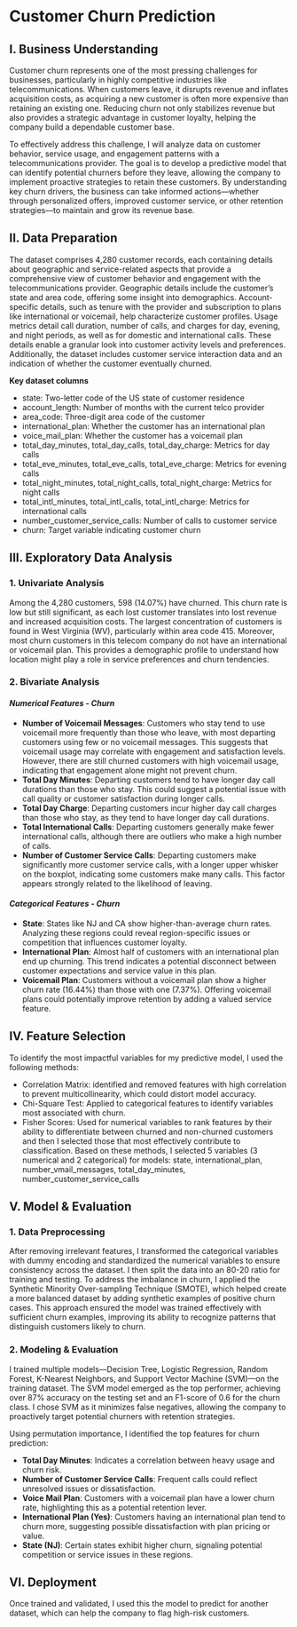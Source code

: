 # **Customer Churn Prediction**

## **I. Business Understanding**
Customer churn represents one of the most pressing challenges for businesses, particularly in highly competitive industries like telecommunications. When customers leave, it disrupts revenue and inflates acquisition costs, as acquiring a new customer is often more expensive than retaining an existing one. Reducing churn not only stabilizes revenue but also provides a strategic advantage in customer loyalty, helping the company build a dependable customer base.

To effectively address this challenge, I will analyze data on customer behavior, service usage, and engagement patterns with a telecommunications provider. The goal is to develop a predictive model that can identify potential churners before they leave, allowing the company to implement proactive strategies to retain these customers. By understanding key churn drivers, the business can take informed actions—whether through personalized offers, improved customer service, or other retention strategies—to maintain and grow its revenue base.

## **II. Data Preparation**
The dataset comprises 4,280 customer records, each containing details about geographic and service-related aspects that provide a comprehensive view of customer behavior and engagement with the telecommunications provider. Geographic details include the customer’s state and area code, offering some insight into demographics. Account-specific details, such as tenure with the provider and subscription to plans like international or voicemail, help characterize customer profiles. Usage metrics detail call duration, number of calls, and charges for day, evening, and night periods, as well as for domestic and international calls. These details enable a granular look into customer activity levels and preferences. Additionally, the dataset includes customer service interaction data and an indication of whether the customer eventually churned.

**Key dataset columns**
- state: Two-letter code of the US state of customer residence
- account_length: Number of months with the current telco provider
- area_code: Three-digit area code of the customer
- international_plan: Whether the customer has an international plan
- voice_mail_plan: Whether the customer has a voicemail plan
- total_day_minutes, total_day_calls, total_day_charge: Metrics for day calls
- total_eve_minutes, total_eve_calls, total_eve_charge: Metrics for evening calls
- total_night_minutes, total_night_calls, total_night_charge: Metrics for night calls
- total_intl_minutes, total_intl_calls, total_intl_charge: Metrics for international calls
- number_customer_service_calls: Number of calls to customer service
- churn: Target variable indicating customer churn

## **III. Exploratory Data Analysis**
### **1. Univariate Analysis**
Among the 4,280 customers, 598 (14.07%) have churned. This churn rate is low but still significant, as each lost customer translates into lost revenue and increased acquisition costs. The largest concentration of customers is found in West Virginia (WV), particularly within area code 415. Moreover, most churn customers in this telecom company do not have an international or voicemail plan. This provides a demographic profile to understand how location might play a role in service preferences and churn tendencies.

### **2. Bivariate Analysis**
#### ***Numerical Features - Churn***
- **Number of Voicemail Messages**: Customers who stay tend to use voicemail more frequently than those who leave, with most departing customers using few or no voicemail messages. This suggests that voicemail usage may correlate with engagement and satisfaction levels. However, there are still churned customers with high voicemail usage, indicating that engagement alone might not prevent churn.
- **Total Day Minutes**: Departing customers tend to have longer day call durations than those who stay. This could suggest a potential issue with call quality or customer satisfaction during longer calls.
- **Total Day Charge**: Departing customers incur higher day call charges than those who stay, as they tend to have longer day call durations.
- **Total International Calls**: Departing customers generally make fewer international calls, although there are outliers who make a high number of calls.
- **Number of Customer Service Calls**: Departing customers make significantly more customer service calls, with a longer upper whisker on the boxplot, indicating some customers make many calls. This factor appears strongly related to the likelihood of leaving.

#### ***Categorical Features - Churn***
- **State**: States like NJ and CA show higher-than-average churn rates. Analyzing these regions could reveal region-specific issues or competition that influences customer loyalty.
- **International Plan**: Almost half of customers with an international plan end up churning. This trend indicates a potential disconnect between customer expectations and service value in this plan.
- **Voicemail Plan**: Customers without a voicemail plan show a higher churn rate (16.44%) than those with one (7.37%). Offering voicemail plans could potentially improve retention by adding a valued service feature.

## **IV. Feature Selection**
To identify the most impactful variables for my predictive model, I used the following methods:
- Correlation Matrix: identified and removed features with high correlation to prevent multicollinearity, which could distort model accuracy.
- Chi-Square Test: Applied to categorical features to identify variables most associated with churn.
- Fisher Scores: Used for numerical variables to rank features by their ability to differentiate between churned and non-churned customers and then I selected those that most effectively contribute to classification.
Based on these methods, I selected 5 variables (3 numerical and 2 categorical) for models: state, international_plan, number_vmail_messages, total_day_minutes, number_customer_service_calls

## **V. Model & Evaluation**
### **1. Data Preprocessing**
After removing irrelevant features, I transformed the categorical variables with dummy encoding and standardized the numerical variables to ensure consistency across the dataset. I then split the data into an 80-20 ratio for training and testing. To address the imbalance in churn, I applied the Synthetic Minority Over-sampling Technique (SMOTE), which helped create a more balanced dataset by adding synthetic examples of positive churn cases. This approach ensured the model was trained effectively with sufficient churn examples, improving its ability to recognize patterns that distinguish customers likely to churn.

### **2. Modeling & Evaluation**
I trained multiple models—Decision Tree, Logistic Regression, Random Forest, K-Nearest Neighbors, and Support Vector Machine (SVM)—on the training dataset. The SVM model emerged as the top performer, achieving over 87% accuracy on the testing set and an F1-score of 0.6 for the churn class. I chose SVM as it minimizes false negatives, allowing the company to proactively target potential churners with retention strategies.

Using permutation importance, I identified the top features for churn prediction:
- **Total Day Minutes**: Indicates a correlation between heavy usage and churn risk.
- **Number of Customer Service Calls**: Frequent calls could reflect unresolved issues or dissatisfaction.
- **Voice Mail Plan**: Customers with a voicemail plan have a lower churn rate, highlighting this as a potential retention lever.
- **International Plan (Yes)**: Customers having an international plan tend to churn more, suggesting possible dissatisfaction with plan pricing or value.
- **State (NJ)**: Certain states exhibit higher churn, signaling potential competition or service issues in these regions.
  
## **VI. Deployment**
Once trained and validated, I used this the model to predict for another dataset, which can help the company to flag high-risk customers. 




